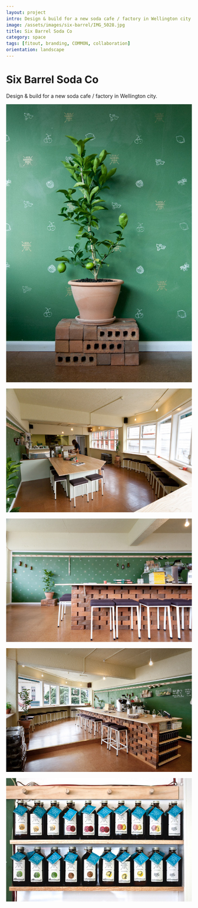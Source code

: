 ```yaml
---
layout: project
intro: Design & build for a new soda cafe / factory in Wellington city.
image: /assets/images/six-barrel/IMG_5028.jpg
title: Six Barrel Soda Co
category: space
tags: [fitout, branding, COMMON, collaboration]
orientation: landscape
---
```


# Six Barrel Soda Co

Design & build for a new soda cafe / factory in Wellington city.

![](/assets/images/six-barrel/IMG_4979.jpg)

![](/assets/images/six-barrel/IMG_5023.jpg)

![](/assets/images/six-barrel/IMG_5028.jpg)

![](/assets/images/six-barrel/IMG_5051.jpg)

![](/assets/images/six-barrel/IMG_5094.jpg)